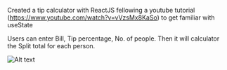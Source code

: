 Created a tip calculator with ReactJS fellowing a youtube tutorial 
(https://www.youtube.com/watch?v=vVzsMx8KaSo) 
to get familiar with useState

Users can enter Bill, Tip percentage, No. of people. Then it will calculator the Split total for each person.  

![Alt text](TipCalculatorWithReact.gif)
